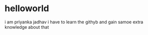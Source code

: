 # helloworld
i am priyanka jadhav
i have to learn the githyb and gain samoe extra knowledge about that
